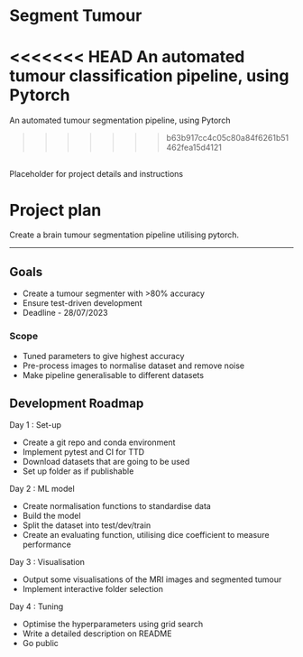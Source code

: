 # Segment Tumour
<<<<<<< HEAD
An automated tumour classification pipeline, using Pytorch
=======
An automated tumour segmentation pipeline, using Pytorch
>>>>>>> b63b917cc4c05c80a84f6261b51462fea15d4121

## 
Placeholder for project details and instructions










# Project plan

Create a brain tumour segmentation pipeline utilising pytorch.



---
Goals 
---
- Create a tumour segmenter with >80% accuracy
- Ensure test-driven development
- Deadline - 28/07/2023

### Scope 
- Tuned parameters to give highest accuracy
- Pre-process images to normalise dataset and remove noise
- Make pipeline generalisable to different datasets

## Development Roadmap
Day 1 : Set-up
- Create a git repo and conda environment
- Implement pytest and CI for TTD
- Download datasets that are going to be used
- Set up folder as if publishable

Day 2 : ML model
- Create normalisation functions to standardise data
- Build the model
- Split the dataset into test/dev/train
- Create an evaluating function, utilising dice coefficient to measure performance

Day 3 : Visualisation
- Output some visualisations of the MRI images and segmented tumour
- Implement interactive folder selection

Day 4 : Tuning
- Optimise the hyperparameters using grid search
- Write a detailed description on README
- Go public